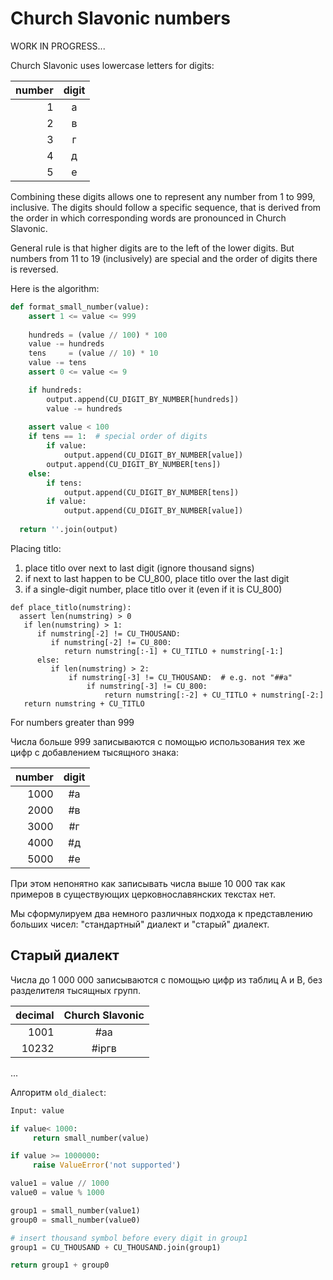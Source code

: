 # Church Slavonic numbers

WORK IN PROGRESS...

Church Slavonic uses lowercase letters for digits:

| number | digit |
|-------:|:-----:|
| 1 | а |
| 2 | в |
| 3 | г |
| 4 | д |
| 5 | е |

Combining these digits allows one to represent any number from 1 to 999, inclusive. The digits should follow
a specific sequence, that is derived from the order in which corresponding words are pronounced in Church Slavonic.

General rule is that higher digits are to the left of the lower digits. But numbers from 11 to 19 (inclusively)
are special and the order of digits there is reversed.

Here is the algorithm:
```python
def format_small_number(value):
    assert 1 <= value <= 999
    
    hundreds = (value // 100) * 100
    value -= hundreds
    tens     = (value // 10) * 10
    value -= tens
    assert 0 <= value <= 9

    if hundreds:
        output.append(CU_DIGIT_BY_NUMBER[hundreds])
        value -= hundreds
  
    assert value < 100
    if tens == 1:  # special order of digits
        if value:
            output.append(CU_DIGIT_BY_NUMBER[value])
        output.append(CU_DIGIT_BY_NUMBER[tens])
    else:
        if tens:
            output.append(CU_DIGIT_BY_NUMBER[tens])
        if value:
            output.append(CU_DIGIT_BY_NUMBER[value])
  
  return ''.join(output)
```

Placing titlo: 
1. place titlo over next to last digit (ignore thousand signs)
2. if next to last happen to be CU_800, place titlo over the last digit
3. if a single-digit number, place titlo over it (even if it is CU_800)
```
def place_titlo(numstring):
  assert len(numstring) > 0
   if len(numstring) > 1:
      if numstring[-2] != CU_THOUSAND:
         if numstring[-2] != CU_800:
            return numstring[:-1] + CU_TITLO + numstring[-1:]
      else:
         if len(numstring) > 2:
             if numstring[-3] != CU_THOUSAND:  # e.g. not "##a"
                 if numstring[-3] != CU_800:
                     return numstring[:-2] + CU_TITLO + numstring[-2:]
   return numstring + CU_TITLO
```

For numbers greater than 999 

Числа больше 999 записываются с помощью использования тех же цифр с добавлением тысящного знака:

| number | digit |
|-------:|:-----:|
| 1000   | #а |
| 2000   | #в |
| 3000   | #г |
| 4000   | #д |
| 5000   | #е |

При этом непонятно как записывать числа выше 10 000 так как примеров в существующих церковнославянских
текстах нет.

Мы сформулируем два немного различных подхода к представлению больших чисел: "стандартный" диалект и "старый" диалект.

## Старый диалект
Числа до 1 000 000 записываются с помощью цифр из таблиц A и B, без разделителя тысящных групп.

| decimal | Church Slavonic |
|--------:|:---------------:|
| 1001    | #аа             |
| 10232   | #iргв           |
...

Алгоритм `old_dialect`:
```python
Input: value

if value< 1000:
     return small_number(value)

if value >= 1000000:
     raise ValueError('not supported')

value1 = value // 1000
value0 = value % 1000

group1 = small_number(value1)
group0 = small_number(value0)

# insert thousand symbol before every digit in group1
group1 = CU_THOUSAND + CU_THOUSAND.join(group1)

return group1 + group0
```
